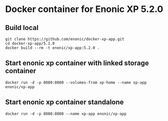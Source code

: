 # Docker container for Enonic XP 5.2.0

## Build local
```
git clone https://github.com/enonic/docker-xp-app.git
cd docker-xp-app/5.1.0
docker build --rm -t enonic/xp-app:5.2.0 .
```

## Start enonic xp container with linked storage container
```
docker run -d -p 8080:8080 --volumes-from xp-home --name xp-app enonic/xp-app
```

## Start enonic xp container standalone
```
docker run -d -p 8080:8080 --name xp-app enonic/xp-app
```
